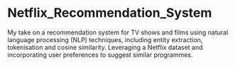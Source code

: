 # Netflix_Recommendation_System
My take on a recommendation system for TV shows and films using natural language processing (NLP) techniques, including entity extraction, tokenisation and cosine similarity. Leveraging a Netflix dataset and incorporating user preferences to suggest similar programmes.
